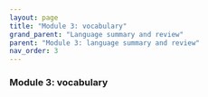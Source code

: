 ```yaml
---
layout: page
title: "Module 3: vocabulary"
grand_parent: "Language summary and review"
parent: "Module 3: language summary and review"
nav_order: 3
---
```




### Module 3: vocabulary
